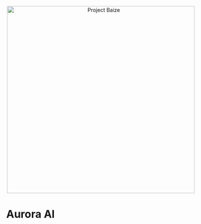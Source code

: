 <p align="center">
<img width="500px" alt="Project Baize" src="https://s1.static.brasilescola.uol.com.br/be/2022/10/simbolo-comunismo.jpg">
</p>

# Aurora AI 
